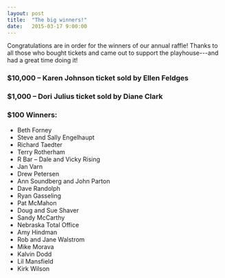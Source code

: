 ```yaml
---
layout: post
title:  "The big winners!"
date:   2015-03-17 9:00:00
---
```


Congratulations are in order for the winners of our annual raffle! Thanks to all those who bought tickets and came out to support the playhouse---and had a great time doing it!

### $10,000 – Karen Johnson ticket sold by Ellen Feldges
### $1,000 – Dori Julius ticket sold by Diane Clark
 
### $100 Winners:
- Beth Forney
- Steve and Sally Engelhaupt
- Richard Taedter
- Terry Rotherham
- R Bar – Dale and Vicky Rising
- Jan Varn
- Drew Petersen
- Ann Soundberg and John Parton
- Dave Randolph
- Ryan Gasseling
- Pat McMahon
- Doug and Sue Shaver
- Sandy McCarthy
- Nebraska Total Office
- Amy Hindman
- Rob and Jane Walstrom
- Mike Morava
- Kalvin Dodd
- Lil Mansfield
- Kirk Wilson